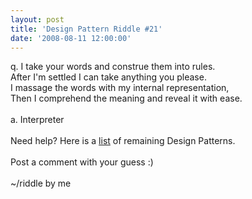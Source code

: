 ```yaml
---
layout: post
title: 'Design Pattern Riddle #21'
date: '2008-08-11 12:00:00'
---
```


q. I take your words and construe them into rules.<br>After I'm settled I can take anything you please.<br>I massage the words with my internal representation,<br>Then I comprehend the meaning and reveal it with ease.<br><br>a. Interpreter<br><br>Need help? Here is a <a href="http://www.elijahmanor.com/#">list</a> of remaining Design Patterns.<br><br>Post a comment with your guess :)<br><br>~/riddle by me